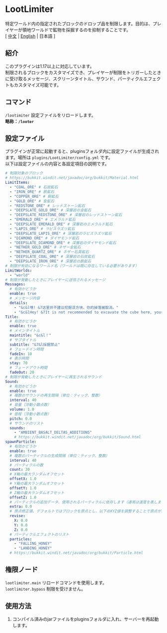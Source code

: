 # LootLimiter
特定ワールド内の指定されたブロックのドロップ品を制限します。目的は、プレイヤーが領地ワールドで鉱物を採掘するのを抑制することです。  
[ [中文](https://github.com/reuAC/LootLimiter/blob/reuAC/README.md) | [English](https://github.com/reuAC/LootLimiter/blob/reuAC/README_EN.md) | 日本語 ]

## 紹介
このプラグインは1.17以上に対応しています。  
制限されるブロックをカスタマイズでき、プレイヤーが制限をトリガーしたときに受け取るメッセージ、スクリーンタイトル、サウンド、パーティクルエフェクトもカスタマイズ可能です。
## コマンド
`/lootimiter` 設定ファイルをリロードします。  
**略称：`/looter`**
## 設定ファイル
プラグインが正常に起動すると、pluginsフォルダ内に設定ファイルが生成されます。場所は `plugins/LootLimiter/config.yml` です。  
以下は設定ファイルの内容と各設定項目の説明です。

```yaml
# 制限対象のブロック
# https://bukkit.windit.net/javadoc/org/bukkit/Material.html
LimitItems:
  - "COAL_ORE" # 石炭鉱石
  - "IRON_ORE" # 鉄鉱石
  - "COPPER_ORE" # 銅鉱石
  - "GOLD_ORE" # 金鉱石
  - "REDSTONE_ORE" # レッドストーン鉱石
  - "DEEPSLATE_GOLD_ORE" # 深層岩の金鉱石
  - "DEEPSLATE_REDSTONE_ORE" # 深層岩のレッドストーン鉱石
  - "EMERALD_ORE" # エメラルド鉱石
  - "DEEPSLATE_EMERALD_ORE" # 深層岩のエメラルド鉱石
  - "LAPIS_ORE" # ラピスラズリ鉱石
  - "DEEPSLATE_LAPIS_ORE" # 深層岩のラピスラズリ鉱石
  - "DIAMOND_ORE" # ダイヤモンド鉱石
  - "DEEPSLATE_DIAMOND_ORE" # 深層岩のダイヤモンド鉱石
  - "NETHER_GOLD_ORE" # ネザー金鉱石
  - "NETHER_QUARTZ_ORE" # ネザー石英鉱石
  - "DEEPSLATE_COAL_ORE" # 深層岩の石炭鉱石
  - "DEEPSLATE_IRON_ORE" # 深層岩の鉄鉱石
# 制限が有効になるワールド名（ワールドは既に存在している必要があります）
LimitWorlds:
  - "world"
# 制限が発動したときにプレイヤーに送信されるメッセージ
Messages:
  # 有効かどうか
  enable: true
  # メッセージ内容
  details:
    - "&c&l嘿! &7这里并不建议挖掘该方块，你的掉落被取消。"
    - "&c&lHey! &7It is not recommended to excavate the cube here, your drop is canceled."
Title:
  # 有効かどうか
  enable: true
  # メインタイトル
  maintitle: "&c&l！"
  # サブタイトル
  subtitle: "&7&l採掘禁止"
  # フェードイン時間
  fadeIn: 10
  # 表示時間
  stay: 70
  # フェードアウト時間
  fadeOut: 20
# 制限が発動したときにプレイヤーに再生されるサウンド
Sound:
  # 有効かどうか
  enable: true
  # 複数のサウンドの再生間隔（単位：ティック、整数）
  interval: 40
  # 音量（浮動小数点数）
  volume: 1.0
  # 音程（浮動小数点数）
  pitch: 0.0
  # サウンドのリスト
  sounds:
    - "AMBIENT_BASALT_DELTAS_ADDITIONS"
    # https://bukkit.windit.net/javadoc/org/bukkit/Sound.html
spawnParticle:
  # 有効かどうか
  enable: true
  # 複数のパーティクルの生成間隔（単位：ティック、整数）
  interval: 40
  # パーティクルの数
  count: 30
  # X軸の最大ランダムオフセット
  offsetX: 1.0
  # Y軸の最大ランダムオフセット
  offsetY: 1.0
  # Z軸の最大ランダムオフセット
  offsetZ: 1.0
  # パーティクルの追加データ、使用されるパーティクルに依存します（通常は速度を表します）
  extra: 0.0
  # 原点修正値。デフォルトではブロックを原点とし、以下のXYZ値を調整することで原点が変更されます。
  revise:
    X: 0.0
    Y: 0.0
    Z: 0.0
  # パーティクルエフェクトのリスト
  particles:
    - "FALLING_HONEY"
    - "LANDING_HONEY"
  # https://bukkit.windit.net/javadoc/org/bukkit/Particle.html
```

## 権限ノード
`lootlimiter.main` リロードコマンドを使用します。  
`lootlimiter.bypass` 制限を受けません。

## 使用方法
1. コンパイル済みのjarファイルをpluginsフォルダに入れ、サーバーを再起動します。
